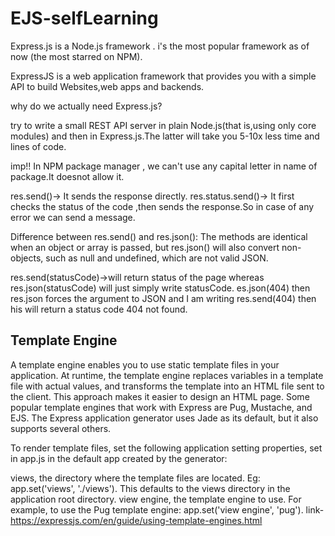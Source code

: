 # EJS-selfLearning

Express.js is a Node.js framework . i's the most popular framework as of now (the most starred on NPM).

ExpressJS is a web application framework that provides you with a simple API to build Websites,web apps and backends. 

why do we actually need Express.js?

try to write a small REST API server in plain Node.js(that is,using only core modules) and then in Express.js.The latter will take you 5-10x less time and lines of code.

imp!! In NPM package manager , we can't use any capital letter in name of package.It doesnot allow it.

res.send()-> It sends the response directly.
res.status.send()-> It first checks the status of the code ,then sends the response.So in case of any error we can send a message.

Difference between res.send() and res.json():
The methods are identical when an object or array is passed, but res.json() will also convert non-objects, such as null and undefined, which are not valid JSON.

res.send(statusCode)->will return status of the page whereas res.json(statusCode) will just simply write statusCode.
es.json(404) then res.json forces the argument to JSON and I am writing res.send(404) then his will return a status code 404 not found.

## Template Engine

A template engine enables you to use static template files in your application. At runtime, the template engine replaces variables in a template file with actual values, and transforms the template into an HTML file sent to the client. This approach makes it easier to design an HTML page.
Some popular template engines that work with Express are Pug, Mustache, and EJS. The Express application generator uses Jade as its default, but it also supports several others.

To render template files, set the following application setting properties, set in app.js in the default app created by the generator:

views, the directory where the template files are located. Eg: app.set('views', './views'). This defaults to the views directory in the application root directory.
view engine, the template engine to use. For example, to use the Pug template engine: app.set('view engine', 'pug').
link- https://expressjs.com/en/guide/using-template-engines.html
